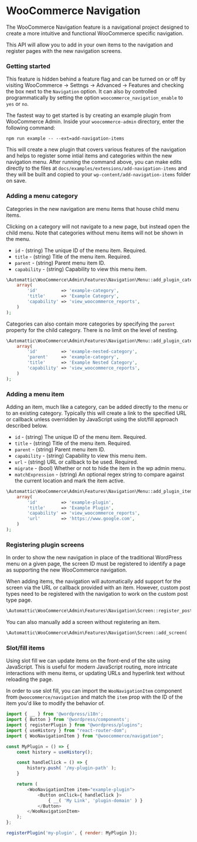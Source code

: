 # WooCommerce Navigation

The WooCommerce Navigation feature is a navigational project designed to create a more intuitive and functional WooCommerce specific navigation.

This API will allow you to add in your own items to the navigation and register pages with the new navigation screens.

### Getting started

This feature is hidden behind a feature flag and can be turned on or off by visiting WooCommerce -> Settngs -> Advanced -> Features and checking the box next to the `Navigation` option.  It can also by controlled programmatically by setting the option `woocommerce_navigation_enable` to `yes` or `no`. 

The fastest way to get started is by creating an example plugin from WooCommerce Admin.  Inside your `woocommerce-admin` directory, enter the following command:

`npm run example -- --ext=add-navigation-items`

This will create a new plugin that covers various features of the navigation and helps to register some intial items and categories within the new navigation menu.  After running the command above, you can make edits directly to the files at `docs/examples/extensions/add-navigation-items` and they will be built and copied to your `wp-content/add-navigation-items` folder on save.

### Adding a menu category

Categories in the new navigation are menu items that house child menu items.

Clicking on a category will not navigate to a new page, but instead open the child menu.  Note that categories without menu items will not be shown in the menu.

* `id` - (string) The unique ID of the menu item. Required.
* `title` - (string) Title of the menu item. Required.
* `parent` - (string) Parent menu item ID.
* `capability` - (string) Capability to view this menu item.

```php
\Automattic\WooCommerce\Admin\Features\Navigation\Menu::add_plugin_category(
    array(
        'id'         => 'example-category',
        'title'      => 'Example Category',
        'capability' => 'view_woocommerce_reports',
    )
);
```

Categories can also contain more categories by specifying the `parent` property for the child category.  There is no limit on the level of nesting.

```php
\Automattic\WooCommerce\Admin\Features\Navigation\Menu::add_plugin_category(
    array(
        'id'         => 'example-nested-category',
        'parent'     => 'example-category',
        'title'      => 'Example Nested Category',
        'capability' => 'view_woocommerce_reports',
    )
);
```

### Adding a menu item

Adding an item, much like a category, can be added directly to the menu or to an existing category.  Typically this will create a link to the specified URL or callback unless overridden by JavaScript using the slot/fill approach described below.

* `id` - (string) The unique ID of the menu item. Required.
* `title` - (string) Title of the menu item. Required.
* `parent` - (string) Parent menu item ID.
* `capability` - (string) Capability to view this menu item.
* `url` - (string) URL or callback to be used. Required.
* `migrate` - (bool) Whether or not to hide the item in the wp admin menu.
* `matchExpression` - (string) An optional regex string to compare against the current location and mark the item active.

```php
\Automattic\WooCommerce\Admin\Features\Navigation\Menu::add_plugin_item(
    array(
        'id'         => 'example-plugin',
        'title'      => 'Example Plugin',
        'capability' => 'view_woocommerce_reports',
        'url'        => 'https://www.google.com',
    )
);
```

### Registering plugin screens

In order to show the new navigation in place of the traditional WordPress menu on a given page, the screen ID must be registered to identify a page as supporting the new WooCommerce navigation.

When adding items, the navigation will automatically add support for the screen via the URL or callback provided with an item.  However, custom post types need to be registered with the navigation to work on the custom post type page.


```php
\Automattic\WooCommerce\Admin\Features\Navigation\Screen::register_post_type( 'my-custom-post-type' );
```

You can also manually add a screen without registering an item.

```php
\Automattic\WooCommerce\Admin\Features\Navigation\Screen::add_screen( 'my-plugin-page' );
```

### Slot/fill items

Using slot fill we can update items on the front-end of the site using JavaScript.  This is useful for modern JavaScript routing, more intricate interactions with menu items, or updating URLs and hyperlink text without reloading the page.

In order to use slot fill, you can import the `WooNavigationItem` component from `@woocommerce/navigation` and match the `item` prop with the ID of the item you'd like to modify the behavior of.


```js
import { __ } from '@wordpress/i18n';
import { Button } from '@wordpress/components';
import { registerPlugin } from "@wordpress/plugins";
import { useHistory } from "react-router-dom";
import { WooNavigationItem } from "@woocommerce/navigation";

const MyPlugin = () => {
    const history = useHistory();

    const handleClick = () => {
        history.push( '/my-plugin-path' );
    }

    return (
        <WooNavigationItem item="example-plugin">
            <Button onClick={ handleClick }>
                { __( 'My Link', 'plugin-domain' ) }
            </Button>
        </WooNavigationItem>
    );
};

registerPlugin('my-plugin', { render: MyPlugin });
```
